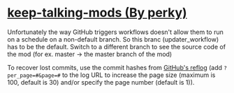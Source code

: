 # [keep-talking-mods (By perky)](https://github.com/perky/keep-talking-mods)

Unfortunately the way GitHub triggers workflows doesn't allow them to run on a schedule on a non-default branch. So this branc (updater_workflow) has to be the default. Switch to a different branch to see the source code of the mod (for ex. master -> the master branch of the mod)

To recover lost commits, use the commit hashes from [GitHub's reflog](https://api.github.com/repos/KtaneModules/keep-talking-mods-perky/events) (add `?per_page=#&page=#` to the log URL to increase the page size (maximum is 100, default is 30) and/or specify the page number (default is 1)).
